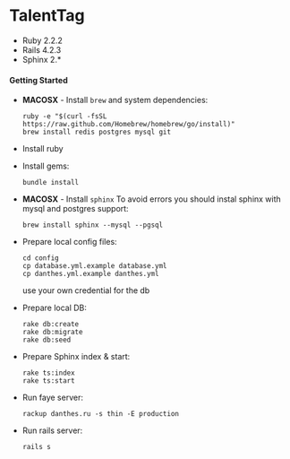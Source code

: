 TalentTag
=========

* Ruby 2.2.2
* Rails 4.2.3
* Sphinx 2.*

#### Getting Started

* **MACOSX** - Install `brew` and system dependencies:

  ```shell
  ruby -e "$(curl -fsSL https://raw.github.com/Homebrew/homebrew/go/install)"
  brew install redis postgres mysql git
  ```

* Install ruby

* Install gems:

  ```shell
  bundle install
  ```

* **MACOSX** - Install `sphinx`
  To avoid errors you should instal sphinx with mysql and postgres support:

  ```shell
  brew install sphinx --mysql --pgsql
  ```

* Prepare local config files:

  ```shell
  cd config
  cp database.yml.example database.yml
  cp danthes.yml.example danthes.yml
  ```
  use your own credential for the db

* Prepare local DB:

  ```shell
  rake db:create
  rake db:migrate
  rake db:seed
  ```

* Prepare Sphinx index & start:

  ```shell
  rake ts:index
  rake ts:start
  ```

* Run faye server:

  ```shell
  rackup danthes.ru -s thin -E production
  ```

* Run rails server:

  ```shell
  rails s
  ```
